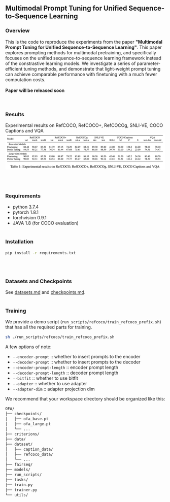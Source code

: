 <!---
Copyright 2022 The OFA-Sys Team. 
All rights reserved.
This source code is licensed under the Apache 2.0 license found in the LICENSE file in the root directory.
-->

## Multimodal Prompt Tuning for Unified Sequence-to-Sequence Learning

### Overview

This is the code to reproduce the experiments from the paper **"Multimodal Prompt Tuning for Unified Sequence-to-Sequence Learning"**. This paper explores prompting methods for multimodal pretraining, and specifically focuses on the unified sequence-to-sequence learning framework instead of the constrastive learning models. We investigate a series of parameter-efficient tuning methods, and demonstrate that light-weight prompt tuning can achieve comparable performance with finetuning with a much fewer computation costs.
<br></br>
**Paper will be released soon**    
<br></br>



### Results
Experimental results on RefCOCO, RefCOCO+, RefCOCOg, SNLI-VE, COCO Captions and VQA
![result](examples/result.png)

<br></br>

### Requirements
* python 3.7.4
* pytorch 1.8.1
* torchvision 0.9.1
* JAVA 1.8 (for COCO evaluation)
<br></br>

### Installation
```bash
pip install -r requirements.txt
```
<br></br>

### Datasets and Checkpoints
See [datasets.md](datasets.md) and [checkpoints.md](checkpoints.md).
<br></br>


### Training
We provide a demo script (`run_scripts/refcoco/train_refcoco_prefix.sh`) that has all the required parts for training.

```sh
sh ./run_scripts/refcoco/train_refcoco_prefix.sh
```
A few options of note:
*   `--encoder-prompt` :: whether to insert prompts to the encoder
*   `--decoder-prompt` :: whether to insert prompts to the decoder
*   `--encoder-prompt-length` :: encoder prompt length
*   `--decoder-prompt-length` :: decoder prompt length
*   `--bitfit` :: whether to use bitfit
*   `--adapter` :: whether to use adapter
*   `--adapter-dim` :: adapter projection dim

We recommend that your workspace directory should be organized like this: 
```
OFA/
├── checkpoints/
│   ├── ofa_base.pt
│   ├── ofa_large.pt
│   └── ...
├── criterions/
├── data/
├── dataset/
│   ├── caption_data/
│   ├── refcoco_data/
│   └── ...
├── fairseq/
├── models/
├── run_scripts/
├── tasks/
├── train.py
├── trainer.py
└── utils/
```

<br></br>
